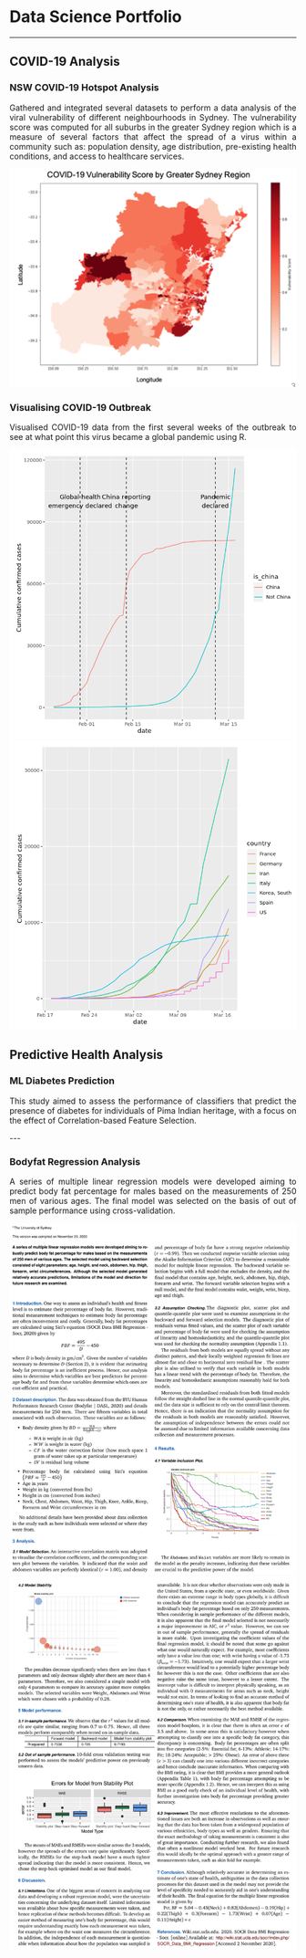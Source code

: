 # Data Science Portfolio
---

## COVID-19 Analysis

### NSW COVID-19 Hotspot Analysis
<p align="justify">
Gathered and integrated several datasets to perform a data analysis of the viral vulnerability of different neighbourhoods in Sydney. The vulnerability score was computed for all suburbs in the greater Sydney region which is a measure of several factors that affect the spread of a virus within a community such as: population density, age distribution, pre-existing health conditions, and access to healthcare services.

<center><img src="images/covid-heatmap.png"/></center>
</p>


### Visualising COVID-19 Outbreak
<p align="justify">
Visualised COVID-19 data from the first several weeks of the outbreak to see at what point this virus became a global pandemic using R.

 <center><img src="images/visualising-covid-1.png"/></center>
 <center><img src="images/visualising-covid-2.png"/></center>
</p>

## Predictive Health Analysis

### ML Diabetes Prediction
<p align="justify">
This study aimed to assess the performance of classifiers that predict the presence of diabetes for individuals of Pima Indian heritage, with a focus on the effect of Correlation-based Feature Selection.
</p>
---

### Bodyfat Regression Analysis
<p align="justify">
 A series of multiple linear regression models were developed aiming to predict body fat percentage for males based on the measurements of 250 men of various ages. The final model was selected on the basis of out of sample performance using cross-validation.
</p>
 
<center><img src="images/bf-1.png"/></center>

<center><img src="images/bf-2.png"/></center>

